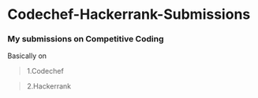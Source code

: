 # Codechef-Hackerrank-Submissions
### My submissions on Competitive Coding
Basically on 
>1.Codechef

>2.Hackerrank

